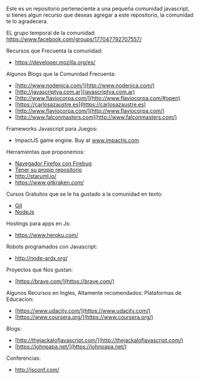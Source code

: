 Este es un repositorio perteneciente a una pequeña comunidad javascript,
si tienes algun recurso que deseas agregar a este repositorio, la comunidad te lo agradecera.

EL grupo temporal de la comunidad:
https://www.facebook.com/groups/177047792707557/

Recursos que Frecuenta la comunidad:
- https://developer.mozilla.org/es/

Algunos Blogs que la Comunidad Frecuenta:
- [http://www.nodenica.com/](http://www.nodenica.com/)
- [http://javascriptya.com.ar](javascriptya.com.ar)
- [http://www.flaviocorpa.com/](http://www.flaviocorpa.com/#open)
- [https://carlosazaustre.es](https://carlosazaustre.es)
- [http://www.flaviocorpa.com/](http://www.flaviocorpa.com/)
- [http://www.falconmasters.com](http://www.falconmasters.com/)

Frameworks Javascript para Juegos:
- ImpactJS game engine. Buy at www.impactjs.com.

Herramientas que proponemos:
- [Navegador Firefox con Firebug ](https://www.mozilla.org/es-ES/firefox/developer/)
- [Tener su propio repositorio](https://github.com/)
- http://staruml.io/
- https://www.gitkraken.com/

Cursos Gratuitos que se le ha gustado a la comunidad en texto:
- [Git](https://git-scm.com/book/es/v1)
- [NodeJs](http://www.tutorialesprogramacionya.com/javascriptya/nodejsya/index.php?inicio=0)

Hostings para apps en Js:
- https://www.heroku.com/

Robots programados con Javascript:
- http://node-ardx.org/

Proyectos que Nos gustan:
- [https://brave.com/](https://brave.com/)

Algunos Recursos en Ingles, Altamente recomendados:
Plataformas de Educacion:
- [https://www.udacity.com/](https://www.udacity.com/)
- [https://www.coursera.org/](https://www.coursera.org/)

Blogs:
- [http://thejackalofjavascript.com/](http://thejackalofjavascript.com/)
- [https://johnpapa.net/](https://johnpapa.net/)

Conferencias:
- http://jsconf.com/
